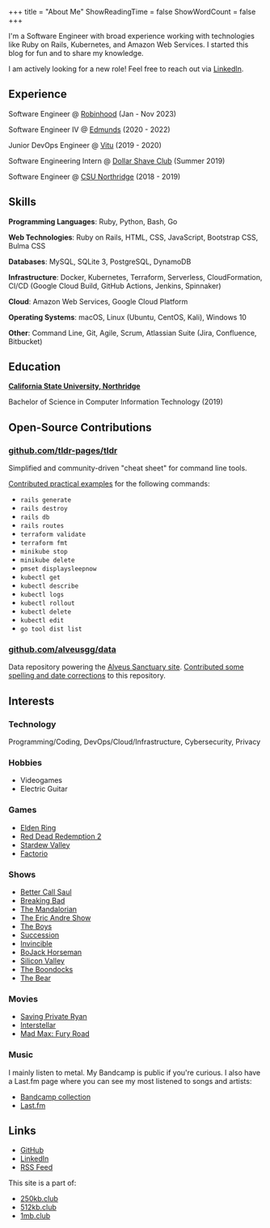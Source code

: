 +++
title = "About Me"
ShowReadingTime = false
ShowWordCount = false
+++

I'm a Software Engineer with broad experience working with technologies like
Ruby on Rails, Kubernetes, and Amazon Web Services.
I started this blog for fun and to share my knowledge.

I am actively looking for a new role! Feel free to reach out via [LinkedIn](https://www.linkedin.com/in/nelsonfigueroa1/).

## Experience

Software Engineer @ [Robinhood](https://robinhood.com) (Jan - Nov 2023)

Software Engineer IV @ [Edmunds](https://edmunds.com) (2020 - 2022)

Junior DevOps Engineer @ [Vitu](https://vitu.com/) (2019 - 2020)

Software Engineering Intern @ [Dollar Shave Club](https://dollarshaveclub.com/) (Summer 2019)

Software Engineer @ [CSU Northridge](https://www.csun.edu/) (2018 - 2019)

## Skills

**Programming Languages**: Ruby, Python, Bash, Go

**Web Technologies**: Ruby on Rails, HTML, CSS, JavaScript, Bootstrap CSS, Bulma CSS

**Databases**: MySQL, SQLite 3, PostgreSQL, DynamoDB

**Infrastructure**: Docker, Kubernetes, Terraform, Serverless, CloudFormation, CI/CD (Google Cloud Build, GitHub Actions, Jenkins, Spinnaker)

**Cloud**: Amazon Web Services, Google Cloud Platform

**Operating Systems**: macOS, Linux (Ubuntu, CentOS, Kali), Windows 10

**Other**: Command Line, Git,  Agile, Scrum, Atlassian Suite (Jira, Confluence, Bitbucket)

##  Education

**[California State University, Northridge](https://www.csun.edu/)**

Bachelor of Science in Computer Information Technology (2019)

## Open-Source Contributions

### [github.com/tldr-pages/tldr](https://github.com/tldr-pages/tldr)

Simplified and community-driven "cheat sheet" for command line tools.

[Contributed practical examples](https://github.com/tldr-pages/tldr/commits?author=nelsonfigueroa) for the following commands:
- `rails generate`
- `rails destroy`
- `rails db`
- `rails routes`
- `terraform validate`
- `terraform fmt`
- `minikube stop`
- `minikube delete`
- `pmset displaysleepnow`
- `kubectl get`
- `kubectl describe`
- `kubectl logs`
- `kubectl rollout`
- `kubectl delete`
- `kubectl edit`
- `go tool dist list`

### [github.com/alveusgg/data](https://github.com/alveusgg/data/commits?author=nelsonfigueroa)

Data repository powering the [Alveus Sanctuary site](https://www.alveussanctuary.org/). [Contributed some spelling and date corrections](https://github.com/alveusgg/data/commits?author=nelsonfigueroa) to this repository.

## Interests

### Technology

Programming/Coding, DevOps/Cloud/Infrastructure, Cybersecurity, Privacy

### Hobbies
- Videogames
- Electric Guitar

### Games
- [Elden Ring](https://en.bandainamcoent.eu/elden-ring/elden-ring)
- [Red Dead Redemption 2](https://www.rockstargames.com/reddeadredemption2/)
- [Stardew Valley](https://www.stardewvalley.net/)
- [Factorio](https://www.factorio.com/)

### Shows
- [Better Call Saul](https://www.imdb.com/title/tt3032476/)
- [Breaking Bad](https://www.imdb.com/title/tt0903747/)
- [The Mandalorian](https://www.imdb.com/title/tt8111088/)
- [The Eric Andre Show](https://www.imdb.com/title/tt2244495/)
- [The Boys](https://www.imdb.com/title/tt1190634/)
- [Succession](https://www.imdb.com/title/tt7660850/)
- [Invincible](https://www.imdb.com/title/tt6741278/)
- [BoJack Horseman](https://www.imdb.com/title/tt3398228/)
- [Silicon Valley](https://www.imdb.com/title/tt2575988/)
- [The Boondocks](https://www.imdb.com/title/tt0373732/)
- [The Bear](https://www.imdb.com/title/tt14452776/)

### Movies
- [Saving Private Ryan](https://www.imdb.com/title/tt0120815/)
- [Interstellar](https://www.imdb.com/title/tt0816692/)
- [Mad Max: Fury Road](https://www.imdb.com/title/tt1392190/)

### Music
I mainly listen to metal. My Bandcamp is public if you're curious. I also have a Last.fm page where you can see my most listened to songs and artists:
- [Bandcamp collection](https://bandcamp.com/nelsonfigueroa)
- [Last.fm](https://www.last.fm/user/nelson-figueroa)

## Links
- [GitHub](https://github.com/nelsonfigueroa)
- [LinkedIn](https://www.linkedin.com/in/nelsonfigueroa1/)
- [RSS Feed](/index.xml)

This site is a part of:
- [250kb.club](https://250kb.club)
- [512kb.club](https://512kb.club)
- [1mb.club](https://1mb.club)
